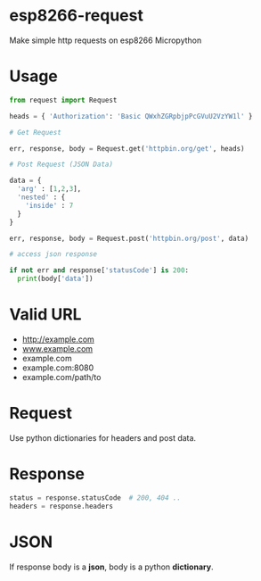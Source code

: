 # esp8266-request
Make simple http requests on esp8266 Micropython

# Usage
```python
from request import Request

heads = { 'Authorization': 'Basic QWxhZGRpbjpPcGVuU2VzYW1l' }

# Get Request

err, response, body = Request.get('httpbin.org/get', heads)

# Post Request (JSON Data)

data = {
  'arg' : [1,2,3],
  'nested' : {
    'inside' : 7
  }
}

err, response, body = Request.post('httpbin.org/post', data)

# access json response

if not err and response['statusCode'] is 200:
  print(body['data'])

```

# Valid URL
- http://example.com
- www.example.com
- example.com
- example.com:8080
- example.com/path/to

# Request
Use python dictionaries for headers and post data.

# Response
```python
status = response.statusCode  # 200, 404 ..
headers = response.headers    
```

# JSON
If response body is a **json**, body is a python **dictionary**.
